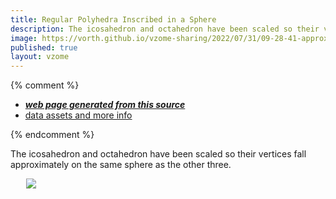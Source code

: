 ```yaml
---
title: Regular Polyhedra Inscribed in a Sphere
description: The icosahedron and octahedron have been scaled so their vertices fall approximately on the same sphere as the other three.	
image: https://vorth.github.io/vzome-sharing/2022/07/31/09-28-41-approx-spherical-regular-polyhedra/approx-spherical-regular-polyhedra.png
published: true
layout: vzome
---
```


{% comment %}
 - [***web page generated from this source***](<https://vorth.github.io/vzome-sharing/2022/07/31/approx-spherical-regular-polyhedra-09-28-41.html>)
 - [data assets and more info](<https://github.com/vorth/vzome-sharing/tree/main/2022/07/31/09-28-41-approx-spherical-regular-polyhedra/>)
 
{% endcomment %}

The icosahedron and octahedron have been scaled so their vertices fall approximately on the same sphere as the other three.	

<vzome-viewer style="width: 87%; height: 60vh; margin: 5%"
       src="https://vorth.github.io/vzome-sharing/2022/07/31/09-28-41-approx-spherical-regular-polyhedra/approx-spherical-regular-polyhedra.vZome" >
  <img src="https://vorth.github.io/vzome-sharing/2022/07/31/09-28-41-approx-spherical-regular-polyhedra/approx-spherical-regular-polyhedra.png" />
</vzome-viewer>